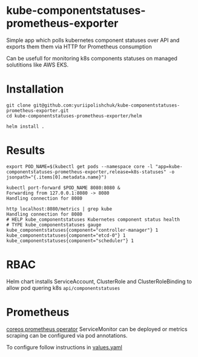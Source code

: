 # kube-componentstatuses-prometheus-exporter
Simple app which polls kubernetes component statuses over API and exports them them via HTTP for Prometheus consumption

Can be usefull for monitoring k8s components statuses on managed solutitions like AWS EKS.

# Installation
```
git clone git@github.com:yuriipolishchuk/kube-componentstatuses-prometheus-exporter.git
cd kube-componentstatuses-prometheus-exporter/helm

helm install .
```

# Results
```
export POD_NAME=$(kubectl get pods --namespace core -l "app=kube-componentstatuses-prometheus-exporter,release=k8s-statuses" -o jsonpath="{.items[0].metadata.name}")

kubectl port-forward $POD_NAME 8080:8080 &
Forwarding from 127.0.0.1:8080 -> 8080
Handling connection for 8080

http localhost:8080/metrics | grep kube
Handling connection for 8080
# HELP kube_componentstatuses Kubernetes component status health
# TYPE kube_componentstatuses gauge
kube_componentstatuses{component="controller-manager"} 1
kube_componentstatuses{component="etcd-0"} 1
kube_componentstatuses{component="scheduler"} 1
```

# RBAC
Helm chart installs ServiceAccount, ClusterRole and ClusterRoleBinding to allow pod quering k8s `api/componentstatuses`

# Prometheus
[coreos prometheus operator](https://github.com/coreos/prometheus-operator/tree/master/contrib/kube-prometheus) ServiceMonitor can be deployed or
metrics scraping can be configured via pod annotations.

To configure follow instructions in [values.yaml](./helm/values.yaml)

